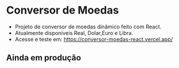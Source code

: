 <h1>Conversor de Moedas</h1>

- Projeto de conversor de moedas dinâmico feito com React.
- Atualmente disponíveis Real, Dolar,Euro e Libra.
- Acesse e teste em: https://conversor-moedas-react.vercel.app/

<h2>Ainda em produção</h2>
